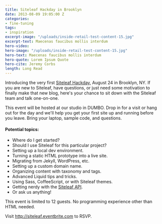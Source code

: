 ```yaml
---
title: Siteleaf Hackday in Brooklyn
date: 2013-08-09 19:05:00 Z
categories:
- fine-tuning
tags:
- inspiration
excerpt-image: "/uploads/inside-retail-test-content-15.jpg"
excerpt-text: Maecenas faucibus mollis interdum
hero-video: 
hero-image: "/uploads/inside-retail-test-content-15.jpg"
hero-text: Maecenas faucibus mollis interdum
hero-quote: Lorem Ipsum Quote
hero-cite: Jeremy Corbs
length: Long Read
---
```


Introducing the very first [Siteleaf Hackday](http://siteleaf.eventbrite.com), August 24 in Brooklyn, NY. If you are new to Siteleaf, have questions, or just need some motivation to finally make that new blog, here's your chance to sit down with the Siteleaf team and talk one-on-one.

This event will be hosted at our studio in DUMBO. Drop in for a visit or hang out for the day and we'll help you get your first site up and running before you leave. Bring your laptop, sample code, and questions.



#### Potential topics:

- Where do I get started?
- Should I use Siteleaf for this particular project?
- Setting up a local dev environment.
- Turning a static HTML prototype into a live site.
- Migrating from Jekyll, WordPress, etc.
- Setting up a custom domain name.
- Organizing content with taxonomy and tags.
- Advanced Liquid tips and tricks.
- Using Sass, CoffeeScript, or with Siteleaf themes.
- Getting nerdy with the [Siteleaf API](https://github.com/siteleaf/siteleaf-api).
- Or ask us anything!

This event is limited to 12 guests. No programming experience other than HTML needed.

Visit <http://siteleaf.eventbrite.com> to RSVP.
